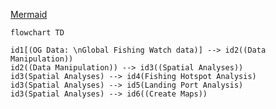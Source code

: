 [Mermaid](https://mermaid-js.github.io/mermaid/#/)


``` mermaid
flowchart TD

id1[(OG Data: \nGlobal Fishing Watch data)] --> id2((Data Manipulation))
id2((Data Manipulation)) --> id3((Spatial Analyses))
id3(Spatial Analyses) --> id4(Fishing Hotspot Analysis)
id3(Spatial Analyses) --> id5(Landing Port Analysis)
id3(Spatial Analyses) --> id6((Create Maps))



```
